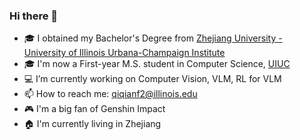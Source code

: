 ### Hi there 👋
- 🎓 I obtained my Bachelor's Degree from [Zhejiang University - University of Illinois Urbana-Champaign Institute](https://zjui.intl.zju.edu.cn/) 
- 🎓 I'm now a First-year M.S. student in Computer Science, [UIUC](https://siebelschool.illinois.edu/)
- 💻 I’m currently working on Computer Vision, VLM, RL for VLM
- 📫 How to reach me: qiqianf2@illinois.edu
- 🎮 I'm a big fan of Genshin Impact
- 🏠 I'm currently living in Zhejiang
